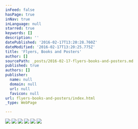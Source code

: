 ```yaml
---
inFeed: false
hasPage: true
inNav: true
inLanguage: null
starred: true
keywords: []
description: ''
datePublished: '2016-02-17T13:20:28.760Z'
dateModified: '2016-02-17T13:20:25.775Z'
title: 'Flyers, Books and Posters'
author: []
sourcePath: _posts/2016-02-17-flyers-books-and-posters.md
published: true
authors: []
publisher:
  name: null
  domain: null
  url: null
  favicon: null
url: flyers-books-and-posters/index.html
_type: WebPage

---
```

![](https://s3-us-west-2.amazonaws.com/the-grid-img/p/10a41e9287310035a01b370a3a4c101b586f408e.jpg)
![](https://s3-us-west-2.amazonaws.com/the-grid-img/p/828f96202c16e8bbde531793f13f81629d94dec2.jpg)
![](https://s3-us-west-2.amazonaws.com/the-grid-img/p/e0c304922bd9ae1ec93eaa9498912021320cf3dd.png)
![](https://s3-us-west-2.amazonaws.com/the-grid-img/p/8cc0c4cc6fb3493e3f6208e552b66b4af80be480.jpg)
![](https://s3-us-west-2.amazonaws.com/the-grid-img/p/3a2dabcb33968575957aa7da69366ee6bbfe02c8.jpg)
![](https://s3-us-west-2.amazonaws.com/the-grid-img/p/8d0e1cfa2603c56692f2ffa5684445c27c48171a.png)